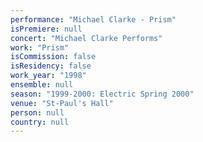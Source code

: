 ```yaml
---
performance: "Michael Clarke - Prism"
isPremiere: null
concert: "Michael Clarke Performs"
work: "Prism"
isCommission: false
isResidency: false
work_year: "1998"
ensemble: null
season: "1999-2000: Electric Spring 2000"
venue: "St-Paul's Hall"
person: null
country: null
---
```



